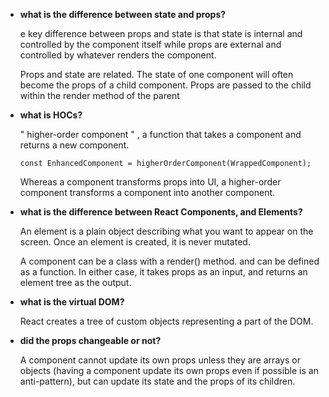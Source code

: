 - **what is the difference between state and props?**

  e key difference between props and state is that state is internal and controlled by the component itself while props are external and controlled by whatever renders the component.

  Props and state are related. The state of one component will often become the props of a child component. Props are passed to the child within the render method of the parent

- **what is HOCs?**

  " higher-order component " , a function that takes a component and returns a new component.

  `const EnhancedComponent = higherOrderComponent(WrappedComponent);`

  Whereas a component transforms props into UI, a higher-order component transforms a component into another component.

- **what is the difference between React Components, and Elements?**

  An element is a plain object describing what you want to appear on the screen. Once an element is created, it is never mutated.

  A component can be a class with a render() method. and can be defined as a function. In either case, it takes props as an input, and returns an element tree as the output.

- **what is the virtual DOM?**

  React creates a tree of custom objects representing a part of the DOM.

- **did the props changeable or not?**

  A component cannot update its own props unless they are arrays or objects (having a component update its own props even if possible is an anti-pattern), but can update its state and the props of its children.

